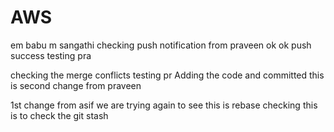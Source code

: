 # AWS
em babu m sangathi
checking push notification from praveen
ok ok
push success
testing pra

checking the merge conflicts
testing pr
Adding the code and committed
this is second change from praveen

1st change from asif
we are trying again to see
this is rebase checking
this is to check the  git stash